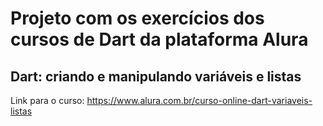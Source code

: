 # Projeto com os exercícios dos cursos de Dart da plataforma Alura

## Dart: criando e manipulando variáveis e listas

Link para o curso: https://www.alura.com.br/curso-online-dart-variaveis-listas


